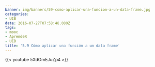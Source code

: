 ```yaml
---
banner: img/banners/59-como-aplicar-una-funcion-a-un-data-frame.jpg
categories:
- UIB
date: 2016-07-27T07:58:48.000Z
tags:
- mooc
- AprendeR
- UIB
title: '5.9 Cómo aplicar una función a un data frame'
---
```




{{< youtube 5XdOmEJuZp4 >}}
